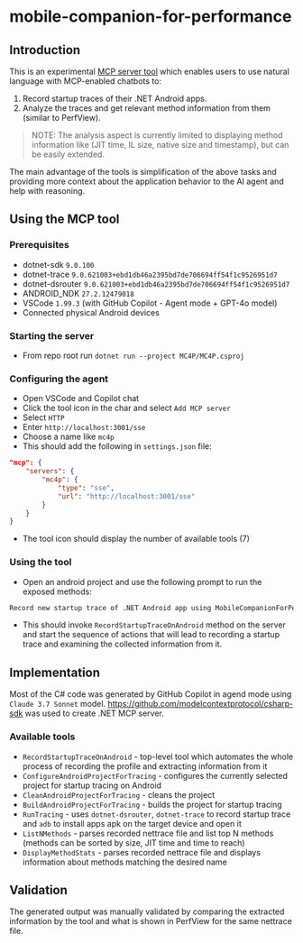 # mobile-companion-for-performance

## Introduction

This is an experimental [MCP server tool](https://modelcontextprotocol.io/docs/concepts/tools) which enables users to use natural language with MCP-enabled chatbots to:

1. Record startup traces of their .NET Android apps.
2. Analyze the traces and get relevant method information from them (similar to PerfView).

> NOTE: The analysis aspect is currently limited to displaying method information like (JIT time, IL size, native size and timestamp), but can be easily extended.

The main advantage of the tools is simplification of the above tasks and providing more context about the application behavior to the AI agent and help with reasoning.

## Using the MCP tool

### Prerequisites

- dotnet-sdk `9.0.100`
- dotnet-trace `9.0.621003+ebd1db46a2395bd7de706694ff54f1c9526951d7`
- dotnet-dsrouter `9.0.621003+ebd1db46a2395bd7de706694ff54f1c9526951d7`
- ANDROID_NDK `27.2.12479018`
- VSCode `1.99.3` (with GitHub Copilot - Agent mode + GPT-4o model)
- Connected physical Android devices

### Starting the server

- From repo root run `dotnet run --project MC4P/MC4P.csproj`

### Configuring the agent

- Open VSCode and Copilot chat
- Click the tool icon in the char and select `Add MCP server`
- Select `HTTP`
- Enter `http://localhost:3001/sse`
- Choose a name like `mc4p`
- This should add the following in `settings.json` file:

```json
"mcp": {
    "servers": {
        "mc4p": {
            "type": "sse",
            "url": "http://localhost:3001/sse"
        }
    }
}
```

- The tool icon should display the number of available tools (7)

### Using the tool

- Open an android project and use the following prompt to run the exposed methods:

```txt
Record new startup trace of .NET Android app using MobileCompanionForPerformance tool
```

- This should invoke `RecordStartupTraceOnAndroid` method on the server and start the sequence of actions that will lead to recording a startup trace and examining the collected information from it.

## Implementation

Most of the C# code was generated by GitHub Copilot in agend mode using `Claude 3.7 Sonnet` model.
https://github.com/modelcontextprotocol/csharp-sdk was used to create .NET MCP server.

### Available tools

- `RecordStartupTraceOnAndroid` - top-level tool which automates the whole process of recording the profile and extracting information from it
- `ConfigureAndroidProjectForTracing` - configures the currently selected project for startup tracing on Android
- `CleanAndroidProjectForTracing` - cleans the project
- `BuildAndroidProjectForTracing` - builds the project for startup tracing
- `RunTracing` - uses `dotnet-dsrouter`, `dotnet-trace` to record startup trace and `adb` to install apps apk on the target device and open it
- `ListNMethods` - parses recorded nettrace file and list top N methods (methods can be sorted by size, JIT time and time to reach)
- `DisplayMethodStats` - parses recorded nettrace file and displays information about methods matching the desired name

## Validation

The generated output was manually validated by comparing the extracted information by the tool and what is shown in PerfView for the same nettrace file.
